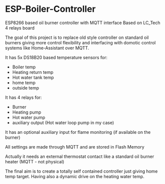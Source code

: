 # ESP-Boiler-Controller

ESP8266 based oil burner controller with MQTT interface
Based on LC_Tech 4 relays board

The goal of this project is to replace old style controller on standard oil burners giving more control flexibility and interfacing with domotic control systems like Home-Assistant over MQTT.

It has 5x DS18B20 based temperature sensors for:
- Boiler temp
- Heating return temp
- Hot water tank temp
- home temp
- outside temp

It has 4 relays for:
- Burner
- Heating pump
- Hot water pump
- auxiliary output (Hot water loop pump in my case)

It has an optional auxiliary input for flame monitoring (if available on the burner)

All settings are made through MQTT and are stored in Flash Memory

Actually it needs an external thermostat contact like a standard oil burner heater (MQTT - not physical)

The final aim is to create a totally self contained controller just giving home temp target.
Having also a dynamic drive on the heating water temp.
